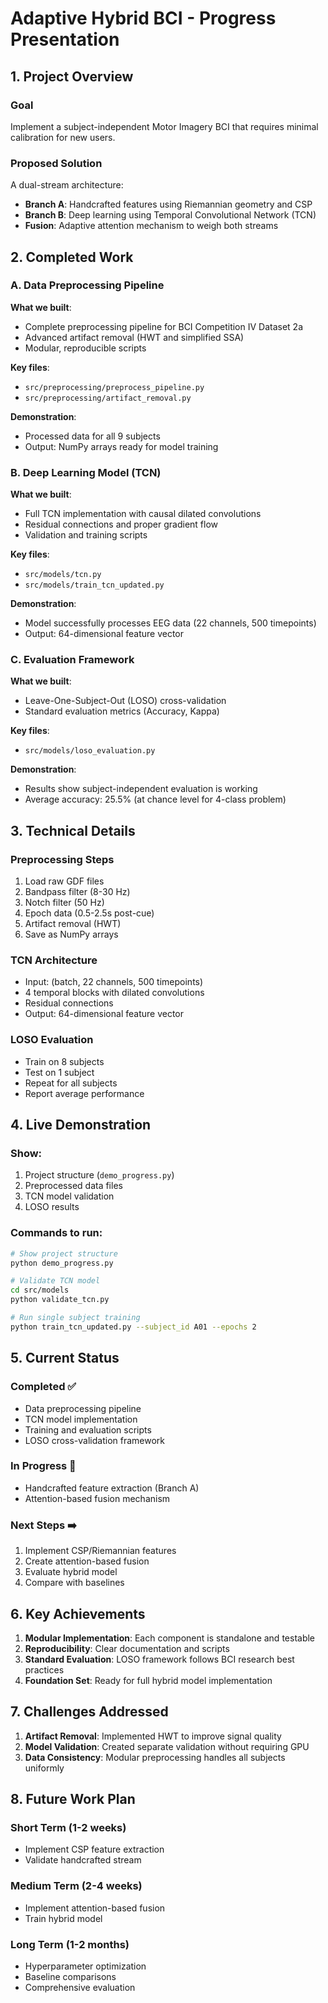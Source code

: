 # Adaptive Hybrid BCI - Progress Presentation

## 1. Project Overview

### Goal
Implement a subject-independent Motor Imagery BCI that requires minimal calibration for new users.

### Proposed Solution
A dual-stream architecture:
- **Branch A**: Handcrafted features using Riemannian geometry and CSP
- **Branch B**: Deep learning using Temporal Convolutional Network (TCN)
- **Fusion**: Adaptive attention mechanism to weigh both streams

## 2. Completed Work

### A. Data Preprocessing Pipeline

**What we built**:
- Complete preprocessing pipeline for BCI Competition IV Dataset 2a
- Advanced artifact removal (HWT and simplified SSA)
- Modular, reproducible scripts

**Key files**:
- `src/preprocessing/preprocess_pipeline.py`
- `src/preprocessing/artifact_removal.py`

**Demonstration**:
- Processed data for all 9 subjects
- Output: NumPy arrays ready for model training

### B. Deep Learning Model (TCN)

**What we built**:
- Full TCN implementation with causal dilated convolutions
- Residual connections and proper gradient flow
- Validation and training scripts

**Key files**:
- `src/models/tcn.py`
- `src/models/train_tcn_updated.py`

**Demonstration**:
- Model successfully processes EEG data (22 channels, 500 timepoints)
- Output: 64-dimensional feature vector

### C. Evaluation Framework

**What we built**:
- Leave-One-Subject-Out (LOSO) cross-validation
- Standard evaluation metrics (Accuracy, Kappa)

**Key files**:
- `src/models/loso_evaluation.py`

**Demonstration**:
- Results show subject-independent evaluation is working
- Average accuracy: 25.5% (at chance level for 4-class problem)

## 3. Technical Details

### Preprocessing Steps
1. Load raw GDF files
2. Bandpass filter (8-30 Hz)
3. Notch filter (50 Hz)
4. Epoch data (0.5-2.5s post-cue)
5. Artifact removal (HWT)
6. Save as NumPy arrays

### TCN Architecture
- Input: (batch, 22 channels, 500 timepoints)
- 4 temporal blocks with dilated convolutions
- Residual connections
- Output: 64-dimensional feature vector

### LOSO Evaluation
- Train on 8 subjects
- Test on 1 subject
- Repeat for all subjects
- Report average performance

## 4. Live Demonstration

### Show:
1. Project structure (`demo_progress.py`)
2. Preprocessed data files
3. TCN model validation
4. LOSO results

### Commands to run:
```bash
# Show project structure
python demo_progress.py

# Validate TCN model
cd src/models
python validate_tcn.py

# Run single subject training
python train_tcn_updated.py --subject_id A01 --epochs 2
```

## 5. Current Status

### Completed ✅
- Data preprocessing pipeline
- TCN model implementation
- Training and evaluation scripts
- LOSO cross-validation framework

### In Progress 🔄
- Handcrafted feature extraction (Branch A)
- Attention-based fusion mechanism

### Next Steps ➡️
1. Implement CSP/Riemannian features
2. Create attention-based fusion
3. Evaluate hybrid model
4. Compare with baselines

## 6. Key Achievements

1. **Modular Implementation**: Each component is standalone and testable
2. **Reproducibility**: Clear documentation and scripts
3. **Standard Evaluation**: LOSO framework follows BCI research best practices
4. **Foundation Set**: Ready for full hybrid model implementation

## 7. Challenges Addressed

1. **Artifact Removal**: Implemented HWT to improve signal quality
2. **Model Validation**: Created separate validation without requiring GPU
3. **Data Consistency**: Modular preprocessing handles all subjects uniformly

## 8. Future Work Plan

### Short Term (1-2 weeks)
- Implement CSP feature extraction
- Validate handcrafted stream

### Medium Term (2-4 weeks)
- Implement attention-based fusion
- Train hybrid model

### Long Term (1-2 months)
- Hyperparameter optimization
- Baseline comparisons
- Comprehensive evaluation